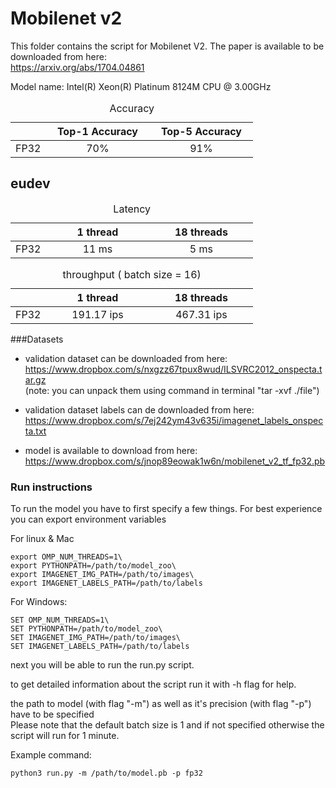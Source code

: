 # Mobilenet v2


This folder contains the script for Mobilenet V2. The paper is available to be downloaded from here: \
https://arxiv.org/abs/1704.04861

Model name: Intel(R) Xeon(R) Platinum 8124M CPU @ 3.00GHz

<table>
	<caption>Accuracy</caption>
	<thead>
	<tr>
		<th></th>
		<th style="width: 150px">Top-1 Accuracy</th>
		<th style="width: 150px">Top-5 Accuracy</th>
	</tr>
	</thead>
	<tbody>
	<tr>
		<td>FP32</td>
		<td style="text-align: center">70%</td>
		<td style="text-align: center">91%</td>
	</tr>
	</tbody>
</table>

## eudev

<table>
	<caption>Latency</caption>
	<thead>
	<tr>
		<th></th>
		<th style="width: 150px"> 1 thread  </th>
		<th style="width: 150px">18 threads</th>
	</tr>
	</thead>
	<tbody>
	<tr>
		<td>FP32</td>
		<td style="text-align: center">11 ms</td>
		<td style="text-align: center">5 ms</td>
	</tr>
	</tbody>
</table>


<table>
	<caption>throughput ( batch size = 16)</caption>
	<thead>
	<tr>
		<th></th>
		<th style="width: 150px"> 1 thread  </th>
		<th style="width: 150px">18 threads</th>
	</tr>
	</thead>
	<tbody>
	<tr>
		<td>FP32</td>
		<td style="text-align: center">191.17 ips</td>
		<td style="text-align: center">467.31 ips</td>
	</tr>
	</tbody>
</table>

###Datasets


* validation dataset can be downloaded from here: \
  https://www.dropbox.com/s/nxgzz67tpux8wud/ILSVRC2012_onspecta.tar.gz </br> 
  (note: you can unpack them using command in terminal "tar -xvf ./file")
 
   
* validation dataset labels can de downloaded from here:\
  https://www.dropbox.com/s/7ej242ym43v635i/imagenet_labels_onspecta.txt

* model is available to download from here:\
  https://www.dropbox.com/s/jnop89eowak1w6n/mobilenet_v2_tf_fp32.pb

### Run instructions

To run the model you have to first specify a few things. For best experience you can export environment variables 

For linux & Mac

```
export OMP_NUM_THREADS=1\
export PYTHONPATH=/path/to/model_zoo\
export IMAGENET_IMG_PATH=/path/to/images\
export IMAGENET_LABELS_PATH=/path/to/labels
```

For Windows:

```
SET OMP_NUM_THREADS=1\
SET PYTHONPATH=/path/to/model_zoo\
SET IMAGENET_IMG_PATH=/path/to/images\
SET IMAGENET_LABELS_PATH=/path/to/labels
```

next you will be able to run the run.py script. 

to get detailed information about the script run it with -h flag for help.

the path to model (with flag "-m") as well as it's precision (with flag "-p") have to be specified\
Please note that the default batch size is 1 and if not specified otherwise the script will run for 1 minute.


Example command: 

```
python3 run.py -m /path/to/model.pb -p fp32
```



  